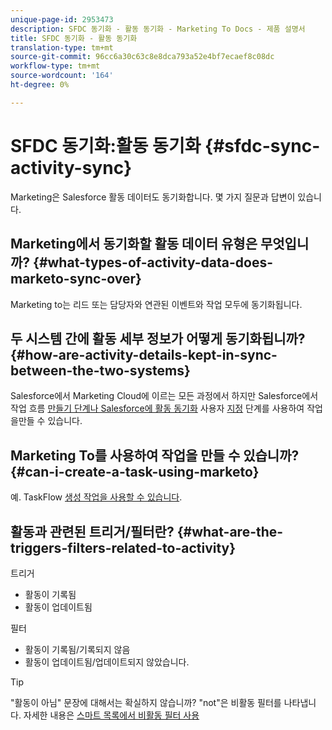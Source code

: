 ```yaml
---
unique-page-id: 2953473
description: SFDC 동기화 - 활동 동기화 - Marketing To Docs - 제품 설명서
title: SFDC 동기화 - 활동 동기화
translation-type: tm+mt
source-git-commit: 96cc6a30c63c8e8dca793a52e4bf7ecaef8c08dc
workflow-type: tm+mt
source-wordcount: '164'
ht-degree: 0%

---
```



# SFDC 동기화:활동 동기화 {#sfdc-sync-activity-sync}

Marketing은 Salesforce 활동 데이터도 동기화합니다. 몇 가지 질문과 답변이 있습니다.

## Marketing에서 동기화할 활동 데이터 유형은 무엇입니까? {#what-types-of-activity-data-does-marketo-sync-over}

Marketing to는 리드 또는 담당자와 연관된 이벤트와 작업 모두에 동기화됩니다.

## 두 시스템 간에 활동 세부 정보가 어떻게 동기화됩니까? {#how-are-activity-details-kept-in-sync-between-the-two-systems}

Salesforce에서 Marketing Cloud에 이르는 모든 과정에서 하지만 Salesforce에서 작업 흐름 [만들기 단계나 Salesforce에 활동 동기화](../../../../product-docs/core-marketo-concepts/smart-campaigns/salesforce-flow-actions/create-task.md) 사용자 [지정](../../../../product-docs/crm-sync/salesforce-sync/setup/optional-steps/customize-activities-sync.md) 단계를 사용하여 작업을만들 수 있습니다.

## Marketing To를 사용하여 작업을 만들 수 있습니까? {#can-i-create-a-task-using-marketo}

예. TaskFlow [생성 작업을 사용할 수 있습니다](../../../../product-docs/core-marketo-concepts/smart-campaigns/salesforce-flow-actions/create-task.md).

## 활동과 관련된 트리거/필터란? {#what-are-the-triggers-filters-related-to-activity}

트리거

* 활동이 기록됨
* 활동이 업데이트됨

필터

* 활동이 기록됨/기록되지 않음
* 활동이 업데이트됨/업데이트되지 않았습니다.

>[!TIP]
>
>&quot;활동이 아님&quot; 문장에 대해서는 확실하지 않습니까? &quot;not&quot;은 비활동 필터를 나타냅니다. 자세한 내용은 [스마트 목록에서 비활동 필터 사용](../../../../product-docs/core-marketo-concepts/smart-lists-and-static-lists/using-smart-lists/use-inactivity-filters-in-a-smart-list.md)

